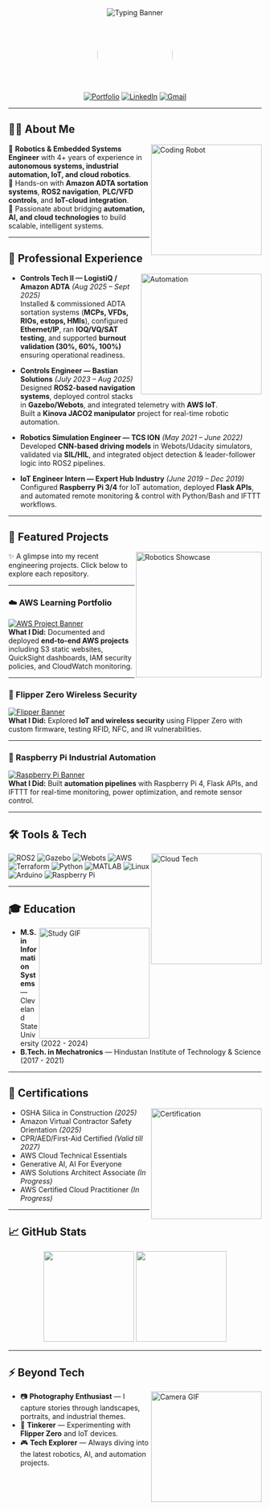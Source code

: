 <!-- Banner Section -->
<div align="center">
  <img src="https://readme-typing-svg.herokuapp.com?font=Orbitron&size=35&duration=2800&pause=1000&color=00cfc8&center=true&vCenter=true&width=700&height=70&lines=Sai+Charan+Pasupuleti;Robotics+%7C+Controls+%7C+IoT+%7C+Cloud" alt="Typing Banner" />
</div>

<!-- Profile Picture -->
<div align="center">
  <img src="assets/profile.png" width="150" style="border-radius:50%;" />
</div>

<!-- Badges -->
<div align="center">
  <a href="https://psaicharan921.github.io/"><img src="https://img.shields.io/badge/Portfolio-Visit-137dc5?style=for-the-badge&logo=github&logoColor=white" alt="Portfolio"/></a>
  <a href="https://www.linkedin.com/in/saicharanpasupuleti/"><img src="https://img.shields.io/badge/LinkedIn-Connect-0a66c2?style=for-the-badge&logo=linkedin&logoColor=white" alt="LinkedIn"/></a>
  <a href="mailto:saicharanpasupuleti8@gmail.com"><img src="https://img.shields.io/badge/Email-Contact-EA4335?style=for-the-badge&logo=gmail&logoColor=white" alt="Gmail"/></a>
</div>

---

## 👨‍💻 About Me
<img align="right" alt="Coding Robot" width="220" src="https://media.giphy.com/media/bGgsc5mWoryfgKBx1u/giphy.gif"/>

🔹 **Robotics & Embedded Systems Engineer** with 4+ years of experience in **autonomous systems, industrial automation, IoT, and cloud robotics**.  
🔹 Hands-on with **Amazon ADTA sortation systems**, **ROS2 navigation**, **PLC/VFD controls**, and **IoT-cloud integration**.  
🔹 Passionate about bridging **automation, AI, and cloud technologies** to build scalable, intelligent systems.  

---

## 🏢 Professional Experience
<img align="right" alt="Automation" width="240" src="https://media.giphy.com/media/coxQHKASG60HrHtvkt/giphy.gif"/>

- **Controls Tech II — LogistiQ / Amazon ADTA** *(Aug 2025 – Sept 2025)*  
  Installed & commissioned ADTA sortation systems (**MCPs, VFDs, RIOs, estops, HMIs**), configured **Ethernet/IP**, ran **IOQ/VQ/SAT testing**, and supported **burnout validation (30%, 60%, 100%)** ensuring operational readiness.  

- **Controls Engineer — Bastian Solutions** *(July 2023 – Aug 2025)*  
  Designed **ROS2-based navigation systems**, deployed control stacks in **Gazebo/Webots**, and integrated telemetry with **AWS IoT**.  
  Built a **Kinova JACO2 manipulator** project for real-time robotic automation.  

- **Robotics Simulation Engineer — TCS ION** *(May 2021 – June 2022)*  
  Developed **CNN-based driving models** in Webots/Udacity simulators, validated via **SIL/HIL**, and integrated object detection & leader-follower logic into ROS2 pipelines.  

- **IoT Engineer Intern — Expert Hub Industry** *(June 2019 – Dec 2019)*  
  Configured **Raspberry Pi 3/4** for IoT automation, deployed **Flask APIs**, and automated remote monitoring & control with Python/Bash and IFTTT workflows.  

---

## 🚀 Featured Projects
<img align="right" alt="Robotics Showcase" width="250" src="https://media.giphy.com/media/L8K62iTDkzGX6/giphy.gif"/>

✨ A glimpse into my recent engineering projects. Click below to explore each repository.  

---

### ☁️ AWS Learning Portfolio  
[![AWS Project Banner](https://user-images.githubusercontent.com/74038190/225813708-98b745f2-7d22-48cf-9150-083f1b00d6c9.gif)](https://github.com/psaicharan921/aws-learning-portfolio)  
**What I Did:** Documented and deployed **end-to-end AWS projects** including S3 static websites, QuickSight dashboards, IAM security policies, and CloudWatch monitoring.  

---

### 🔐 Flipper Zero Wireless Security  
[![Flipper Banner](https://media.giphy.com/media/v1.Y2lkPTc5MGI3NjExMGVwYmpueW00Zmxub3p5enR6NTNvZTgyaHdheXBnMnB0N3p6ZHBycSZlcD12MV9naWZzX3NlYXJjaCZjdD1n/j6NaTTkaqWS6RoV3qt/giphy.gif)](https://github.com/psaicharan921/flipper-zero-security)  
**What I Did:** Explored **IoT and wireless security** using Flipper Zero with custom firmware, testing RFID, NFC, and IR vulnerabilities.  

---

### 📡 Raspberry Pi Industrial Automation  
[![Raspberry Pi Banner](https://media.giphy.com/media/v1.Y2lkPTc5MGI3NjExMGVwYmpueW00Zmxub3p5enR6NTNvZTgyaHdheXBnMnB0N3p6ZHBycSZlcD12MV9naWZzX3NlYXJjaCZjdD1n/26gR2qGRnxxXAvhBu/giphy.gif)](https://github.com/psaicharan921/pi-industrial-automation)  
**What I Did:** Built **automation pipelines** with Raspberry Pi 4, Flask APIs, and IFTTT for real-time monitoring, power optimization, and remote sensor control.  

---

## 🛠️ Tools & Tech
<img align="right" alt="Cloud Tech" width="220" src="https://media.giphy.com/media/qgQUggAC3Pfv687qPC/giphy.gif"/>

![ROS2](https://img.shields.io/badge/ROS2-22314E?style=flat&logo=ros&logoColor=white)
![Gazebo](https://img.shields.io/badge/Gazebo-808080?style=flat&logo=ros&logoColor=white)
![Webots](https://img.shields.io/badge/Webots-22314E?style=flat&logo=ros&logoColor=white)
![AWS](https://img.shields.io/badge/AWS-FF9900?style=flat&logo=amazon-aws&logoColor=white)
![Terraform](https://img.shields.io/badge/Terraform-5C4EE5?style=flat&logo=terraform&logoColor=white)
![Python](https://img.shields.io/badge/Python-3670A0?style=flat&logo=python&logoColor=white)
![MATLAB](https://img.shields.io/badge/MATLAB-0076A8?style=flat&logo=mathworks&logoColor=white)
![Linux](https://img.shields.io/badge/Linux-FCC624?style=flat&logo=linux&logoColor=black)
![Arduino](https://img.shields.io/badge/Arduino-00979D?style=flat&logo=arduino&logoColor=white)
![Raspberry Pi](https://img.shields.io/badge/Raspberry%20Pi-C51A4A?style=flat&logo=raspberry-pi&logoColor=white)

---

## 🎓 Education
<img align="right" alt="Study GIF" width="220" src="https://media.giphy.com/media/26AHONQ79FdWZhAI0/giphy.gif"/>

- **M.S. in Information Systems** — Cleveland State University (2022 - 2024)  
- **B.Tech. in Mechatronics** — Hindustan Institute of Technology & Science (2017 - 2021)  

---

## 📜 Certifications
<img align="right" alt="Certification" width="220" src="https://media4.giphy.com/media/v1.Y2lkPTc5MGI3NjExN3p0Y2M2ajByamVneDFrZXM3empkdmQ4Y3Y0NHB4Y2wzeWE1ZDZiZiZlcD12MV9pbnRlcm5hbF9naWZfYnlfaWQmY3Q9Zw/9lnR3gpBHF5YUCwfn2/giphy.gif"/>

- OSHA Silica in Construction *(2025)*  
- Amazon Virtual Contractor Safety Orientation *(2025)*  
- CPR/AED/First-Aid Certified *(Valid till 2027)*  
- AWS Cloud Technical Essentials  
- Generative AI, AI For Everyone  
- AWS Solutions Architect Associate *(In Progress)*  
- AWS Certified Cloud Practitioner *(In Progress)*  

---

## 📈 GitHub Stats
<div align="center">
  <img src="https://github-readme-stats.vercel.app/api?username=psaicharan921&show_icons=true&theme=tokyonight&count_private=true&hide_border=true" height="180">
  <img src="https://github-readme-streak-stats.herokuapp.com/?user=psaicharan921&theme=tokyonight&hide_border=true" height="180">
</div>

---

## ⚡ Beyond Tech
<img align="right" alt="Camera GIF" width="220" src="https://media.giphy.com/media/xT0Gqn9yuw8hnPGn5K/giphy.gif"/>

- 📷 **Photography Enthusiast** — I capture stories through landscapes, portraits, and industrial themes.  
- 🔧 **Tinkerer** — Experimenting with **Flipper Zero** and IoT devices.  
- 🎮 **Tech Explorer** — Always diving into the latest robotics, AI, and automation projects.  
